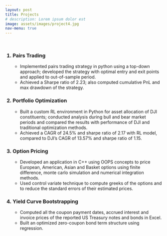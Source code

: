 ```yaml
---
layout: post
title: Projects
# description: Lorem ipsum dolor est
image: assets/images/project4.jpg
nav-menu: true
---
```

<br>
<!-- Main -->
<div id="main" class="alt">
<ol>
<h3 id="content"> <li> Pairs Trading </li></h3>
<ul>
<li>Implemented pairs trading strategy in python using a top-down approach; developed the strategy with optimal entry and exit points and applied to out-of-sample period.</li>
<li>Achieved a Sharpe ratio of 2.23; also computed cumulative PnL and max drawdown of the strategy. </li>
</ul>
<h3 id="content"> <li> Portfolio Optimization </li></h3>
<ul>
<li>Built a custom RL environment in Python for asset allocation of DJI constituents; conducted analysis during bull and bear market periods and compared the results with performance of DJI and traditional optimization methods.
</li>
<li>Achieved a CAGR of 24.5% and sharpe ratio of 2.17 with RL model, compared to DJI’s CAGR of 13.57% and sharpe ratio of 1.15. </li>
</ul>
<h3 id="content"> <li> Option Pricing </li></h3>
<ul>
<li>Developed an application in C++ using OOPS concepts to price European, American, Asian and Basket options using finite
difference, monte carlo simulation and numerical integration methods.
</li>
<li>Used control variate technique to compute greeks of the options and to reduce the standard errors of their estimated prices. </li>
</ul>
<h3 id="content"> <li> Yield Curve Bootstrapping </li></h3>
<ul>
<li>Computed all the coupon payment dates, accrued interest and invoice prices of the reported US Treasury notes and bonds in Excel.
</li>
<li>Built an optimized zero-coupon bond term structure using regression. </li>
</ul>
</ol>

<!-- Donec eget ex magna. Interdum et malesuada fames ac ante ipsum primis in faucibus. Pellentesque venenatis dolor imperdiet dolor mattis sagittis. Praesent rutrum sem diam, vitae egestas enim auctor sit amet. Pellentesque leo mauris, consectetur id ipsum sit amet, fergiat. Pellentesque in mi eu massa lacinia malesuada et a elit. Donec urna ex, lacinia in purus ac, pretium pulvinar mauris. Curabitur sapien risus, commodo eget turpis at, elementum convallis elit. Pellentesque enim turpis, hendrerit.

Lorem ipsum dolor sit amet, consectetur adipiscing elit. Duis dapibus rutrum facilisis. Class aptent taciti sociosqu ad litora torquent per conubia nostra, per inceptos himenaeos. Etiam tristique libero eu nibh porttitor fermentum. Nullam venenatis erat id vehicula viverra. Nunc ultrices eros ut ultricies condimentum. Mauris risus lacus, blandit sit amet venenatis non, bibendum vitae dolor. Nunc lorem mauris, fringilla in aliquam at, euismod in lectus. Pellentesque habitant morbi tristique senectus et netus et malesuada fames ac turpis egestas. In non lorem sit amet elit placerat maximus. Pellentesque aliquam maximus risus, vel sed vehicula.

Interdum et malesuada fames ac ante ipsum primis in faucibus. Pellentesque venenatis dolor imperdiet dolor mattis sagittis. Praesent rutrum sem diam, vitae egestas enim auctor sit amet. Pellentesque leo mauris, consectetur id ipsum sit amet, fersapien risus, commodo eget turpis at, elementum convallis elit. Pellentesque enim turpis, hendrerit tristique lorem ipsum dolor. -->

</div>